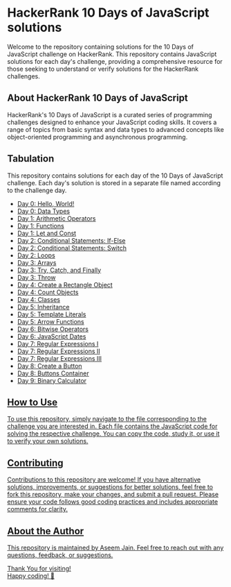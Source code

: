 # HackerRank 10 Days of JavaScript solutions
<section>
<p>Welcome to the repository containing solutions for the 10 Days of JavaScript challenge on HackerRank. This repository contains JavaScript solutions for each day's challenge, providing a comprehensive resource for those seeking to understand or verify solutions for the HackerRank challenges.</p>
</section>
<section>
<h2>About HackerRank 10 Days of JavaScript</h2>
<p>HackerRank's 10 Days of JavaScript is a curated series of programming challenges designed to enhance your JavaScript coding skills. It covers a range of topics from basic syntax and data types to advanced concepts like object-oriented programming and asynchronous programming.</p>
</section>
<section>
<h2>Tabulation</h2>
<p>This repository contains solutions for each day of the 10 Days of JavaScript challenge. Each day's solution is stored in a separate file named according to the challenge day.</p>
<ul>
<li><a href="https://www.hackerrank.com/challenges/js10-hello-world/problem?isFullScreen=true">Day 0: Hello, World!</li>
<li><a href="https://www.hackerrank.com/challenges/js10-data-types/problem?isFullScreen=true">Day 0: Data Types</li>
<li><a href="https://www.hackerrank.com/challenges/js10-arithmetic-operators/problem?isFullScreen=true">Day 1: Arithmetic Operators</li>
<li><a href="https://www.hackerrank.com/challenges/js10-function/problem?isFullScreen=true">Day 1: Functions</li>
<li><a href="https://www.hackerrank.com/challenges/js10-let-and-const/problem?isFullScreen=true">Day 1: Let and Const</li>
<li><a href="https://www.hackerrank.com/challenges/js10-if-else/problem?isFullScreen=true">Day 2: Conditional Statements: If-Else</li>
<li><a href="https://www.hackerrank.com/challenges/js10-switch/problem?isFullScreen=true">Day 2: Conditional Statements: Switch</li>
<li><a href="https://www.hackerrank.com/challenges/js10-loops/problem?isFullScreen=true">Day 2: Loops</li>
<li><a href="https://www.hackerrank.com/challenges/js10-arrays/problem?isFullScreen=true">Day 3: Arrays</li>
<li><a href="https://www.hackerrank.com/challenges/js10-try-catch-and-finally/problem?isFullScreen=true">Day 3: Try, Catch, and Finally</li>
<li><a href="https://www.hackerrank.com/challenges/js10-throw/problem?isFullScreen=true">Day 3: Throw</li>
<li><a href="https://www.hackerrank.com/challenges/js10-objects/problem?isFullScreen=true">Day 4: Create a Rectangle Object</li>
<li><a href="https://www.hackerrank.com/challenges/js10-count-objects/problem?isFullScreen=true">Day 4: Count Objects</li>
<li><a href="https://www.hackerrank.com/challenges/js10-class/problem?isFullScreen=true">Day 4: Classes</li>
<li><a href="https://www.hackerrank.com/challenges/js10-inheritance/problem?isFullScreen=true">Day 5: Inheritance</li>
<li><a href="https://www.hackerrank.com/challenges/js10-template-literals/problem?isFullScreen=true">Day 5: Template Literals</li>
<li><a href="https://www.hackerrank.com/challenges/js10-arrows/problem?isFullScreen=true">Day 5: Arrow Functions</li>
<li><a href="https://www.hackerrank.com/challenges/js10-bitwise/problem?isFullScreen=true">Day 6: Bitwise Operators</li>
<li><a href="https://www.hackerrank.com/challenges/js10-date/problem?isFullScreen=true">Day 6: JavaScript Dates</li>
<li><a href="https://www.hackerrank.com/challenges/js10-regexp-1/problem?isFullScreen=true">Day 7: Regular Expressions I</li>
<li><a href="https://www.hackerrank.com/challenges/js10-regexp-2/problem?isFullScreen=true">Day 7: Regular Expressions II</li>
<li><a href="https://www.hackerrank.com/challenges/js10-regexp-3/problem?isFullScreen=true">Day 7: Regular Expressions III</li>
<li><a href="https://www.hackerrank.com/challenges/js10-create-a-button?isFullScreen=true&hr_b=1">Day 8: Create a Button</li>
<li><a href="https://www.hackerrank.com/challenges/js10-buttons-container?isFullScreen=true&hr_b=1">Day 8: Buttons Container</li>
<li><a href="https://www.hackerrank.com/challenges/js10-binary-calculator?isFullScreen=true&hr_b=1">Day 9: Binary Calculator</li>
</ul>
</section>
<section>
<h2>How to Use</h2>
<p>To use this repository, simply navigate to the file corresponding to the challenge you are interested in. Each file contains the JavaScript code for solving the respective challenge. You can copy the code, study it, or use it to verify your own solutions.</p>
</section>
<section>
<h2>Contributing</h2>
<p>Contributions to this repository are welcome! If you have alternative solutions, improvements, or suggestions for better solutions, feel free to fork this repository, make your changes, and submit a pull request. Please ensure your code follows good coding practices and includes appropriate comments for clarity.</p>
</section>
<section>
<h2>About the Author</h2>
<p>This repository is maintained by Aseem Jain. Feel free to reach out with any questions, feedback, or suggestions.</p>
</section>
<footer>
<p>Thank You for visiting!<br>
Happy coding! 🚀</p>
</footer>
